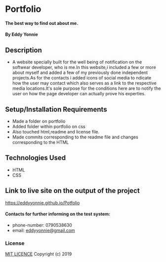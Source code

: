 # Portfolio
#### The best way to find out about me.
#### By Eddy Yonnie
## Description
* A website specially built for the well being of notification on the softwear developer, who is me.In this website,i included a few or more about myself and added a few of my previously done independent projects.As for the contacts i added icons of social media to ndicate how the user may contact which also serves as a link to the respective media locations.It's sole purpose for the conditions here are to notify the user on how the page developer can actually prove his experties.
## Setup/Installation Requirements
* Made a folder on portfolio
* Added folder within portfolio on css
* Also touched html,readme and license file.
* Made commits corresponding to the readme file and  changes corresponding to the HTML
## Technologies Used
* HTML
* CSS
## Link to live site on the output of the project
https://eddyyonnie.github.io/Potfolio

#### Contacts for further informing on the test system:
* phone-number: 0790538630
* email: eddyyonnie@gmail.com
### License
[MIT LICENCE](LICENSE)
Copyright (c) 2019
